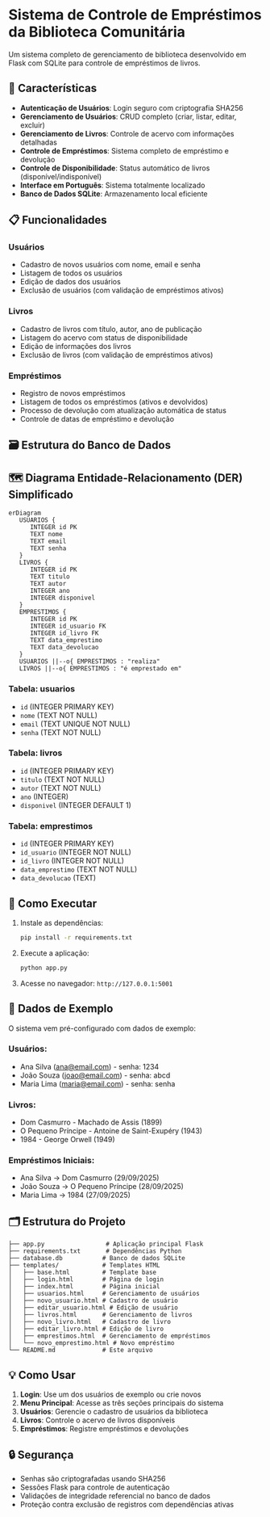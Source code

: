 # Sistema de Controle de Empréstimos da Biblioteca Comunitária

Um sistema completo de gerenciamento de biblioteca desenvolvido em Flask com SQLite para controle de empréstimos de livros.

## 🎯 Características

- **Autenticação de Usuários**: Login seguro com criptografia SHA256
- **Gerenciamento de Usuários**: CRUD completo (criar, listar, editar, excluir)
- **Gerenciamento de Livros**: Controle de acervo com informações detalhadas
- **Controle de Empréstimos**: Sistema completo de empréstimo e devolução
- **Controle de Disponibilidade**: Status automático de livros (disponível/indisponível)
- **Interface em Português**: Sistema totalmente localizado
- **Banco de Dados SQLite**: Armazenamento local eficiente

## 📋 Funcionalidades

### Usuários
- Cadastro de novos usuários com nome, email e senha
- Listagem de todos os usuários
- Edição de dados dos usuários
- Exclusão de usuários (com validação de empréstimos ativos)

### Livros
- Cadastro de livros com título, autor, ano de publicação
- Listagem do acervo com status de disponibilidade
- Edição de informações dos livros
- Exclusão de livros (com validação de empréstimos ativos)

### Empréstimos
- Registro de novos empréstimos
- Listagem de todos os empréstimos (ativos e devolvidos)
- Processo de devolução com atualização automática de status
- Controle de datas de empréstimo e devolução

## 🗃️ Estrutura do Banco de Dados


## 🗺️ Diagrama Entidade-Relacionamento (DER) Simplificado

```mermaid
erDiagram
   USUARIOS {
      INTEGER id PK
      TEXT nome
      TEXT email
      TEXT senha
   }
   LIVROS {
      INTEGER id PK
      TEXT titulo
      TEXT autor
      INTEGER ano
      INTEGER disponivel
   }
   EMPRESTIMOS {
      INTEGER id PK
      INTEGER id_usuario FK
      INTEGER id_livro FK
      TEXT data_emprestimo
      TEXT data_devolucao
   }
   USUARIOS ||--o{ EMPRESTIMOS : "realiza"
   LIVROS ||--o{ EMPRESTIMOS : "é emprestado em"
```

### Tabela: usuarios
* `id` (INTEGER PRIMARY KEY)
* `nome` (TEXT NOT NULL)
* `email` (TEXT UNIQUE NOT NULL)
* `senha` (TEXT NOT NULL)

### Tabela: livros
- `id` (INTEGER PRIMARY KEY)
- `titulo` (TEXT NOT NULL)
- `autor` (TEXT NOT NULL)
- `ano` (INTEGER)
- `disponivel` (INTEGER DEFAULT 1)

### Tabela: emprestimos
- `id` (INTEGER PRIMARY KEY)
- `id_usuario` (INTEGER NOT NULL)
- `id_livro` (INTEGER NOT NULL)
- `data_emprestimo` (TEXT NOT NULL)
- `data_devolucao` (TEXT)

## 🚀 Como Executar

1. Instale as dependências:
   ```bash
   pip install -r requirements.txt
   ```

2. Execute a aplicação:
   ```bash
   python app.py
   ```

3. Acesse no navegador: `http://127.0.0.1:5001`

## 👥 Dados de Exemplo

O sistema vem pré-configurado com dados de exemplo:

### Usuários:
- Ana Silva (ana@email.com) - senha: 1234
- João Souza (joao@email.com) - senha: abcd
- Maria Lima (maria@email.com) - senha: senha

### Livros:
- Dom Casmurro - Machado de Assis (1899)
- O Pequeno Príncipe - Antoine de Saint-Exupéry (1943)
- 1984 - George Orwell (1949)

### Empréstimos Iniciais:
- Ana Silva → Dom Casmurro (29/09/2025)
- João Souza → O Pequeno Príncipe (28/09/2025)  
- Maria Lima → 1984 (27/09/2025)

## 🗂️ Estrutura do Projeto

```
├── app.py                 # Aplicação principal Flask
├── requirements.txt       # Dependências Python
├── database.db           # Banco de dados SQLite
├── templates/            # Templates HTML
│   ├── base.html         # Template base
│   ├── login.html        # Página de login
│   ├── index.html        # Página inicial
│   ├── usuarios.html     # Gerenciamento de usuários
│   ├── novo_usuario.html # Cadastro de usuário
│   ├── editar_usuario.html # Edição de usuário
│   ├── livros.html       # Gerenciamento de livros
│   ├── novo_livro.html   # Cadastro de livro
│   ├── editar_livro.html # Edição de livro
│   ├── emprestimos.html  # Gerenciamento de empréstimos
│   └── novo_emprestimo.html # Novo empréstimo
└── README.md             # Este arquivo
```

## 💡 Como Usar

1. **Login**: Use um dos usuários de exemplo ou crie novos
2. **Menu Principal**: Acesse as três seções principais do sistema
3. **Usuários**: Gerencie o cadastro de usuários da biblioteca
4. **Livros**: Controle o acervo de livros disponíveis
5. **Empréstimos**: Registre empréstimos e devoluções

## 🔒 Segurança

- Senhas são criptografadas usando SHA256
- Sessões Flask para controle de autenticação
- Validações de integridade referencial no banco de dados
- Proteção contra exclusão de registros com dependências ativas